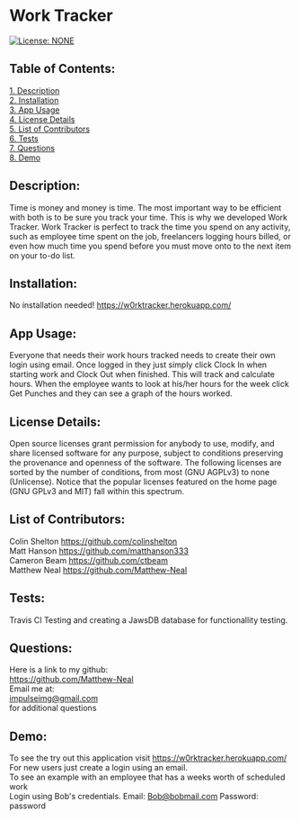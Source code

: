 # Work Tracker  
[![License: NONE](https://img.shields.io/badge/License-none-red.svg)](https://choosealicense.com/licenses/)  
 ## Table of Contents:  
[1. Description](#Description)  
[2. Installation](#Installation)  
[3. App Usage](#App-Usage)  
[4. License Details](#License-Details)  
[5. List of Contributors](#List-of-Contributors)  
[6. Tests](#Tests)  
[7. Questions](#Questions) <BR> 
[8. Demo](#Demo)
## Description:
Time is money and money is time. The most important way to be efficient with both is to be sure you track your time. This is why we developed Work Tracker. Work Tracker is perfect to track the time you spend on any activity, such as employee time spent on the job, freelancers logging hours billed, or even how much time you spend before you must move onto to the next item on your to-do list. 
## Installation:
No installation needed! https://w0rktracker.herokuapp.com/ 
## App Usage:
Everyone that needs their work hours tracked needs to create their own login using email. Once logged in they just simply click Clock In when starting work and Clock Out when finished. This will track and calculate hours. When the employee wants to look at his/her hours for the week click Get Punches and they can see a graph of the hours worked. 
## License Details:  
 Open source licenses grant permission for anybody to use, modify, and share licensed software for any purpose, subject to conditions preserving the provenance and openness of the software. The following licenses are sorted by the number of conditions, from most (GNU AGPLv3) to none (Unlicense). Notice that the popular licenses featured on the home page (GNU GPLv3 and MIT) fall within this spectrum.   
## List of Contributors:
Colin Shelton https://github.com/colinshelton <BR>
Matt Hanson https://github.com/matthanson333 <BR>
Cameron Beam https://github.com/ctbeam <BR>
Matthew Neal https://github.com/Matthew-Neal <BR>
## Tests:
Travis CI Testing and creating a JawsDB database for functionallity testing. 
## Questions:
 Here is a link to my github:  
https://github.com/Matthew-Neal  
 Email me at:  
impulseimg@gmail.com  
for additional questions
## Demo:
To see the try out this application visit https://w0rktracker.herokuapp.com/  <BR>
For new users just create a login using an email. <BR>
To see an example with an employee that has a weeks worth of scheduled work <BR>
Login using Bob's credentials. Email: Bob@bobmail.com  Password: password <BR>

